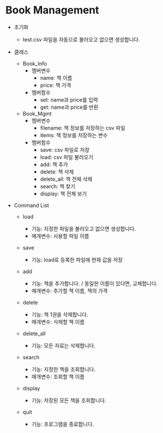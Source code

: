 # Book Management

+ 초기화
  - test.csv 파일을 자동으로 불러오고 없으면 생성합니다.

+ 클래스
  - Book_Info
    + 멤버변수
      - name: 책 이름
      - price: 책 가격
    + 멤버함수
      - set: name과 price를 입력
      - get: name과 price를 반환
  - Book_Mgmt
    + 멤버변수
      - filename: 책 정보를 저장하는 csv 파일
      - items: 책 정보를 저장하는 변수
    + 멤버함수
      - save: csv 파일로 저장
      - load: csv 파일 불러오기
      - add: 책 추가
      - delete: 책 삭제
      - delete_all: 책 전체 삭제
      - search: 책 찾기
      - display: 책 전체 보기

+ Command List
  - load
    + 기능: 지정한 파일을 불러오고 없으면 생성합니다.
    + 매개변수: 사용할 파일 이름

  - save
    + 기능: load로 등록한 파일에 현재 값을 저장

  - add
    + 기능: 책을 추가합니다. / 동일한 이름이 있다면, 교체합니다.
    + 매개변수: 추가할 책 이름, 책의 가격

  - delete
    + 기능: 책 1권을 삭제합니다.
    + 매개변수: 삭제할 책 이름

  - delete_all
    + 기능: 모든 자료는 삭제합니다.

  - search
    + 기능: 지정한 책을 조회합니다.
    + 매개변수: 조회할 책 이름

  - display
    + 기능: 저장된 모든 책을 조회합니다.

  - quit
    + 기능: 프로그램을 종료합니다.
